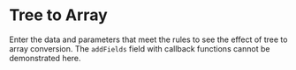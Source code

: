 # Tree to Array

<script setup lang='ts'>
  import CustomInput from "@/.vitepress/theme/components/CustomInput.vue"
  const data=ref([{
    id: '1',
    name: 'root',
    children: [
      {
        id: '2',
        name: 'child1'
      },
      {
        id: '3',
        name: 'child2',
        children: [
          {
            id: '4',
            name: 'grandchild'
          }
        ]
      }
    ]
  }])

  const options=ref({
    childrenKey: 'children',
    ignoreFields: ['name'],
    needParentId: true
  })
</script>

Enter the data and parameters that meet the rules to see the effect of tree to array conversion. The `addFields` field with callback functions cannot be demonstrated here.
<CustomInput type='tree' :data="data" :options="options"></CustomInput>
